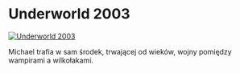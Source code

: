 Underworld 2003 
=============
[![Underworld 2003 ](http://vidos.pl/images/player.gif)](http://vidos.pl/underworld-2003)

 Michael trafia w sam środek, trwającej od wieków, wojny pomiędzy wampirami a wilkołakami.

